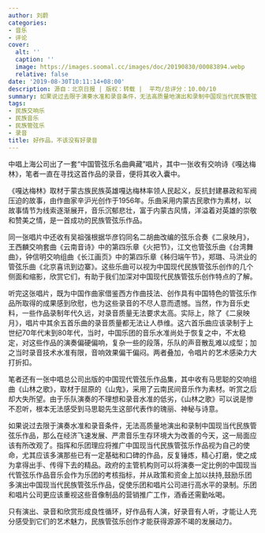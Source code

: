 ```yaml
---
author: 刘蔚
categories:
- 音乐
- 评论
cover:
  alt: ''
  caption: ''
  image: https://images.soomal.cc/images/doc/20190830/00083894.webp
  relative: false
date: '2019-08-30T10:11:14+08:00'
description: 源自：北京日报 | 版权：转载 |  平均/总评分：10.00/10
summary: 如果说过去限于演奏水准和录音条件，无法高质量地演出和录制中国现当代民族管弦乐作品，那么在经济飞速发展、严肃音乐生存环境大为改善的今天，这一局面应该有所改观了。指挥和乐团理应将推广中国现当代民族管弦乐作品视为自己的使命……
tags:
- 民族交响乐
- 民族音乐
- 民族管弦乐
- 录音
title: 好作品，不该没有好录音
---
```


中唱上海公司出了一套“中国管弦乐名曲典藏”唱片，其中一张收有交响诗《嘎达梅林》，笔者一直在寻找这首作品的录音，便将其收入囊中。

《嘎达梅林》取材于蒙古族民族英雄嘎达梅林率领人民起义，反抗封建暴政和军阀压迫的故事，由作曲家辛沪光创作于1956年。乐曲采用内蒙古民歌作为素材，以故事情节为线索逐渐展开，音乐沉郁悲壮，富于内蒙古风情，洋溢着对英雄的崇敬和赞美之情，是一首成功的民族管弦乐作品。

同一张唱片中还收有吴祖强根据华彦钧同名二胡曲改编的弦乐合奏《二泉映月》，王西麟交响套曲《云南音诗》中的第四乐章《火把节》，江文也管弦乐曲《台湾舞曲》，钟信明交响组曲《长江画页》中的第四乐章《秭归端午节》，郑璐、马洪业的管弦乐曲《北京喜讯到边寨》。这些乐曲可以视为中国现代民族管弦乐创作的几个侧面和缩影，欣赏它们，有助于我们加深对中国现代民族管弦乐创作特点的了解。

听完这张唱片，既为中国作曲家借鉴西方作曲技法、创作具有中国特色的管弦乐作品所取得的成果感到欣慰，也为这些录音的不尽人意而遗憾。当然，作为音乐史料，一些作品录制年代久远，对录音质量无法要求太高。实际上，除了《二泉映月》，唱片中其余五首乐曲的录音质量都无法让人恭维。这六首乐曲应该录制于上世纪70年代末到80年代，当时，中国乐团的音乐水准尚处于恢复之中，不太稳定，对这些作品的演奏偏硬偏响，复杂一些的段落，乐队的声音散乱难以成型；加之当时录音技术水准有限，音响效果偏干偏闷。两者叠加，令唱片的艺术感染力大打折扣。

笔者还有一张中唱总公司出版的中国现代管弦乐作品集，其中收有马思聪的交响组曲《山林之歌》，取材于屈原的《山鬼》，采用了云南民间音乐作为素材。听赏之后却大失所望。由于乐队演奏的不理想和录音水准的低劣，《山林之歌》可以说是惨不忍听，根本无法感受到马思聪先生这部代表作的瑰丽、神秘与诗意。

如果说过去限于演奏水准和录音条件，无法高质量地演出和录制中国现当代民族管弦乐作品，那么在经济飞速发展、严肃音乐生存环境大为改善的今天，这一局面应该有所改观了。指挥和乐团理应将推广中国现当代民族管弦乐作品视为自己的使命，尤其应该多演那些已有一定基础和口碑的作品，反复锤炼，精心打磨，使之成为拿得出手、传得下去的精品。政府的主管机构则可以将演奏一定比例的中国现当代管弦乐作品音乐会作为乐团的考核指标，并从政策和资金上加以扶持,鼓励乐团多演出中国现当代民族管弦乐作品，促使乐团和唱片公司进行高水平的录制。乐团和唱片公司更应该重视这些音像制品的营销推广工作，酒香还需勤吆喝。

只有演出、录音和欣赏形成良性循环，好作品有人演，好录音有人听，才能让人充分感受到它们的艺术魅力，民族管弦乐创作才能获得源源不竭的发展动力。